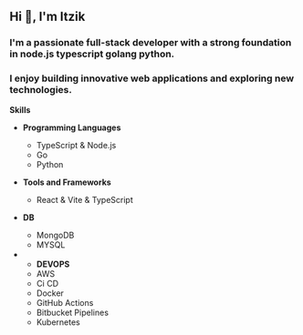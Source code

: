 ## Hi 👋, I'm Itzik


### I'm a passionate full-stack developer with a strong foundation in node.js typescript golang python. 
### I enjoy building innovative web applications and exploring new technologies. 

**Skills**
* **Programming Languages**
  * TypeScript & Node.js
  * Go
  * Python

* **Tools and Frameworks**
  * React & Vite & TypeScript

* **DB**
  * MongoDB
  * MYSQL

* * **DEVOPS**
  * AWS
  * Ci CD
  * Docker
  * GitHub Actions
  * Bitbucket Pipelines
  * Kubernetes
